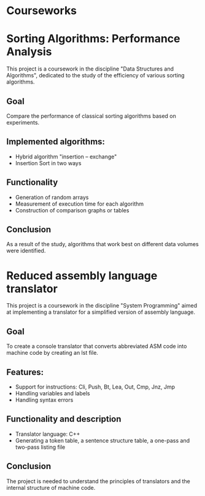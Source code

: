 # Courseworks
# Sorting Algorithms: Performance Analysis

This project is a coursework in the discipline "Data Structures and Algorithms", dedicated to the study of the efficiency of various sorting algorithms.

## Goal
Compare the performance of classical sorting algorithms based on experiments.

## Implemented algorithms:
- Hybrid algorithm "insertion – exchange"
- Insertion Sort in two ways

## Functionality
- Generation of random arrays
- Measurement of execution time for each algorithm
- Construction of comparison graphs or tables


## Conclusion
As a result of the study, algorithms that work best on different data volumes were identified.

# Reduced assembly language translator

This project is a coursework in the discipline "System Programming" aimed at implementing a translator for a simplified version of assembly language.

## Goal
To create a console translator that converts abbreviated ASM code into machine code by creating an lst file.
## Features:
- Support for instructions: Cli, Push, Bt, Lea, Out, Cmp, Jnz, Jmp
- Handling variables and labels
- Handling syntax errors

## Functionality and description
- Translator language: C++
- Generating a token table, a sentence structure table, a one-pass and two-pass listing file

## Conclusion
The project is needed to understand the principles of translators and the internal structure of machine code.

